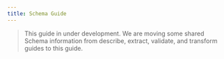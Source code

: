 ```yaml
---
title: Schema Guide
---
```


> This guide in under development. We are moving some shared Schema information from describe, extract, validate, and transform guides to this guide.

